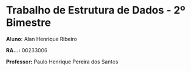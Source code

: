 # Trabalho de Estrutura de Dados - 2º Bimestre 
<p><b>Aluno:</b> Alan Henrique Ribeiro</p>
<p><b>RA...:</b> 00233006</p>
<p><b>Professor:</b> Paulo Henrique Pereira dos Santos</p>
